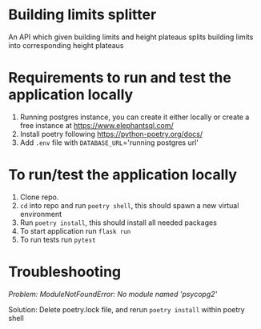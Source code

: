 # Building limits splitter
An API which given building limits and height plateaus splits building limits into corresponding height plateaus

# Requirements to run and test the application locally
1. Running postgres instance, you can create it either locally or create a free instance at https://www.elephantsql.com/
2. Install poetry following https://python-poetry.org/docs/
3. Add `.env` file with `DATABASE_URL`='running postgres url'

# To run/test the application locally
1. Clone repo.
2. `cd` into repo and run `poetry shell`, this should spawn a new virtual environment
3. Run `poetry install`, this should install all needed packages
4. To start application run `flask run`
5. To run tests run `pytest`

# Troubleshooting
*Problem: ModuleNotFoundError: No module named 'psycopg2'*

Solution: Delete poetry.lock file, and rerun `poetry install` within poetry shell
